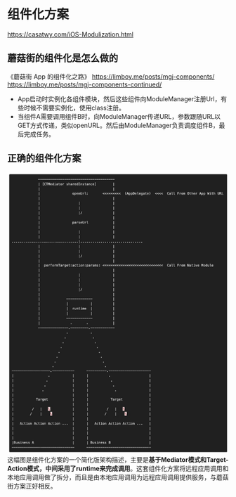 # 组件化方案
https://casatwy.com/iOS-Modulization.html
## 蘑菇街的组件化是怎么做的
《蘑菇街 App 的组件化之路》
https://limboy.me/posts/mgj-components/
https://limboy.me/posts/mgj-components-continued/
* App启动时实例化各组件模块，然后这些组件向ModuleManager注册Url，有些时候不需要实例化，使用class注册。
* 当组件A需要调用组件B时，向ModuleManager传递URL，参数跟随URL以GET方式传递，类似openURL。然后由ModuleManager负责调度组件B，最后完成任务。
## 正确的组件化方案
![](assets/16790487424152.jpg)
这幅图是组件化方案的一个简化版架构描述，主要是**基于Mediator模式和Target-Action模式，中间采用了runtime来完成调用**。这套组件化方案将远程应用调用和本地应用调用做了拆分，而且是由本地应用调用为远程应用调用提供服务，与蘑菇街方案正好相反。